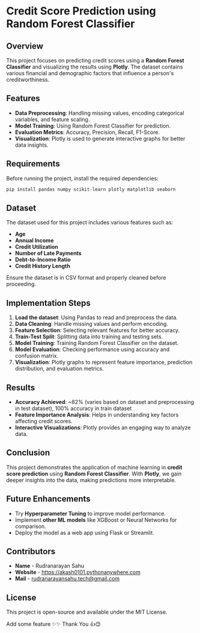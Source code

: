 # Credit Score Prediction using Random Forest Classifier

## Overview

This project focuses on predicting credit scores using a **Random Forest Classifier** and visualizing the results using **Plotly**. The dataset contains various financial and demographic factors that influence a person's creditworthiness.

## Features

- **Data Preprocessing**: Handling missing values, encoding categorical variables, and feature scaling.
- **Model Training**: Using Random Forest Classifier for prediction.
- **Evaluation Metrics**: Accuracy, Precision, Recall, F1-Score.
- **Visualization**: Plotly is used to generate interactive graphs for better data insights.

## Requirements

Before running the project, install the required dependencies:

```bash
pip install pandas numpy scikit-learn plotly matplotlib seaborn
```

## Dataset

The dataset used for this project includes various features such as:

- **Age**
- **Annual Income**
- **Credit Utilization**
- **Number of Late Payments**
- **Debt-to-Income Ratio**
- **Credit History Length**

Ensure the dataset is in CSV format and properly cleaned before proceeding.

## Implementation Steps

1. **Load the dataset**: Using Pandas to read and preprocess the data.
2. **Data Cleaning**: Handle missing values and perform encoding.
3. **Feature Selection**: Selecting relevant features for better accuracy.
4. **Train-Test Split**: Splitting data into training and testing sets.
5. **Model Training**: Training Random Forest Classifier on the dataset.
6. **Model Evaluation**: Checking performance using accuracy and confusion matrix.
7. **Visualization**: Plotly graphs to represent feature importance, prediction distribution, and evaluation metrics.

## Results

- **Accuracy Achieved**: \~82% (varies based on dataset and preprocessing in test dataset), 100% accuracy in train dataset
- **Feature Importance Analysis**: Helps in understanding key factors affecting credit scores.
- **Interactive Visualizations**: Plotly provides an engaging way to analyze data.

## Conclusion

This project demonstrates the application of machine learning in **credit score prediction** using **Random Forest Classifier**. With **Plotly**, we gain deeper insights into the data, making predictions more interpretable.

## Future Enhancements

- Try **Hyperparameter Tuning** to improve model performance.
- Implement **other ML models** like XGBoost or Neural Networks for comparison.
- Deploy the model as a web app using Flask or Streamlit.

## Contributors
- **Name** - Rudranarayan Sahu
- **Website** - https://akash0101.pythonanywhere.com
- **Mail** - rudranarayansahu.tech@gmail.com


## License

This project is open-source and available under the MIT License.


Add some feature ✨✨
Thank You 👍😊

